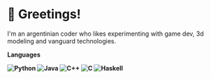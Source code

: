 # 👋 Greetings!

I'm an argentinian coder who likes experimenting with game dev, 3d modeling and vanguard technologies.

<b>Languages<b>
<br>

![Python](https://img.shields.io/badge/Language-Python-blue?style=flat-square&logo=python)
![Java](https://img.shields.io/badge/Language-Java-orange?style=flat-square&logo=java)
![C++](https://img.shields.io/badge/Language-C++-blue?style=flat-square&logo=c%2B%2B)
![C](https://img.shields.io/badge/Language-C-blue?style=flat-square&logo=c)
![Haskell](https://img.shields.io/badge/Language-Haskell-blue?style=flat-square&logo=haskell)
